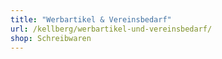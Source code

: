 ```yaml
---
title: "Werbartikel & Vereinsbedarf"
url: /kellberg/werbartikel-und-vereinsbedarf/
shop: Schreibwaren
---
```

